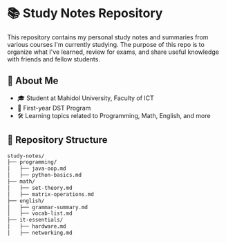 # 📚 Study Notes Repository

This repository contains my personal study notes and summaries from various courses I'm currently studying. The purpose of this repo is to organize what I've learned, review for exams, and share useful knowledge with friends and fellow students.

## 🏫 About Me
- 🎓 Student at Mahidol University, Faculty of ICT
- 📘 First-year DST Program
- 🛠️ Learning topics related to Programming, Math, English, and more

## 📂 Repository Structure

```bash
study-notes/
├── programming/
│   ├── java-oop.md
│   ├── python-basics.md
├── math/
│   ├── set-theory.md
│   ├── matrix-operations.md
├── english/
│   ├── grammar-summary.md
│   ├── vocab-list.md
├── it-essentials/
│   ├── hardware.md
│   ├── networking.md
